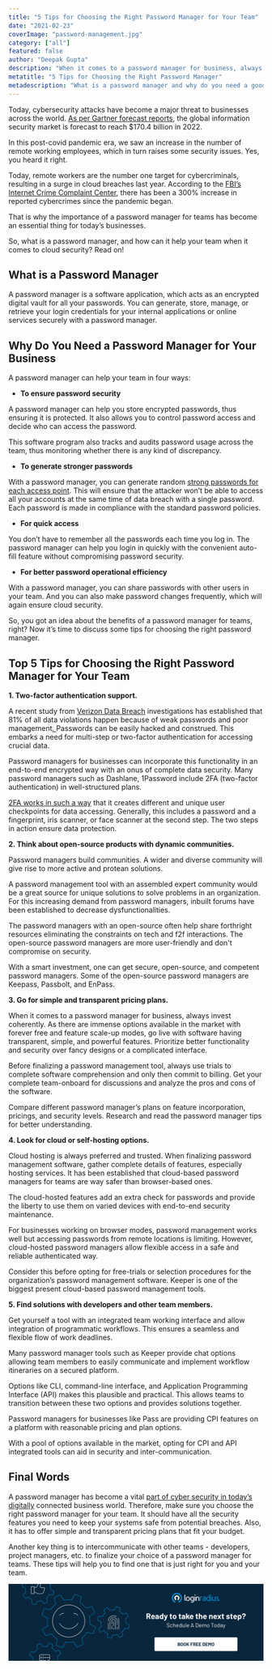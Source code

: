 ```yaml
---
title: "5 Tips for Choosing the Right Password Manager for Your Team"
date: "2021-02-23"
coverImage: "password-management.jpg"
category: ["all"]
featured: false
author: "Deepak Gupta"
description: "When it comes to a password manager for business, always invest coherently.  As there are immense options available in the market with forever free and feature scale-up modes, prioritize better functionality and security over fancy designs or a complicated interface."
metatitle: "5 Tips for Choosing the Right Password Manager"
metadescription: "What is a password manager and why do you need a good password manager for your business. Learn how to choose the right password manager for your team."
---
```


Today, cybersecurity attacks have become a major threat to businesses across the world. [As per Gartner forecast reports](https://www.gartner.com/en/documents/3889055), the global information security market is forecast to reach $170.4 billion in 2022.

In this post-covid pandemic era, we saw an increase in the number of remote working employees, which in turn raises some security issues. Yes, you heard it right. 

Today, remote workers are the number one target for cybercriminals, resulting in a surge in cloud breaches last year. According to the [FBI’s Internet Crime Complaint Center](https://www.imcgrupo.com/covid-19-news-fbi-reports-300-increase-in-reported-cybercrimes/), there has been a 300% increase in reported cybercrimes since the pandemic began. 

That is why the importance of a password manager for teams has become an essential thing for today’s businesses.

So, what is a password manager, and how can it help your team when it comes to cloud security? Read on!


## What is a Password Manager

A password manager is a software application, which acts as an encrypted digital vault for all your passwords. You can generate, store, manage, or retrieve your login credentials for your internal applications or online services securely with a password manager.


## Why Do You Need a Password Manager for Your Business

A password manager can help your team in four ways: 



*   **To ensure password security**

A password manager can help you store encrypted passwords, thus ensuring it is protected. It also allows you to control password access and decide who can access the password.

This software program also tracks and audits password usage across the team, thus monitoring whether there is any kind of discrepancy. 



*   **To generate stronger passwords**

With a password manager, you can generate random [strong passwords for each access point](https://www.loginradius.com/blog/start-with-identity/2021/01/how-to-choose-a-secure-password/). This will ensure that the attacker won’t be able to access all your accounts at the same time of data breach with a single password. Each password is made in compliance with the standard password policies.



*   **For quick access**

You don’t have to remember all the passwords each time you log in. The password manager can help you login in quickly with the convenient auto-fill feature without compromising password security.



*   **For better password operational efficiency**

With a password manager, you can share passwords with other users in your team. And you can also make password changes frequently, which will again ensure cloud security.

So, you got an idea about the benefits of a password manager for teams, right? Now it’s time to discuss some tips for choosing the right password manager. 


## Top 5 Tips for Choosing the Right Password Manager for Your Team

**1. Two-factor authentication support.**

A recent study from [Verizon Data Breach](https://enterprise.verizon.com/resources/reports/dbir/) investigations has established that 81% of all data violations happen because of weak passwords and poor management[. ](https://enterprise.verizon.com/resources/reports/dbir/)Passwords can be easily hacked and construed. This embarks a need for multi-step or two-factor authentication for accessing crucial data. 

Password managers for businesses can incorporate this functionality in an end-to-end encrypted way with an onus of complete data security. Many password managers such as Dashlane, 1Password include 2FA (two-factor authentication) in well-structured plans. 

[2FA works in such a way](https://www.loginradius.com/blog/start-with-identity/2021/01/how-to-setup-2fa-in-online-accounts/) that it creates different and unique user checkpoints for data accessing. Generally, this includes a password and a fingerprint, iris scanner, or face scanner at the second step. The two steps in action ensure data protection. 

**2. Think about open-source products with dynamic communities.**

Password managers build communities. A wider and diverse community will give rise to more active and protean solutions. 

A password management tool with an assembled expert community would be a great source for unique solutions to solve problems in an organization. For this increasing demand from password managers, inbuilt forums have been established to decrease dysfunctionalities. 

The password managers with an open-source often help share forthright resources eliminating the constraints on tech and f2f interactions. The open-source password managers are more user-friendly and don't compromise on security. 

With a smart investment, one can get secure, open-source, and competent password managers. Some of the open-source password managers are Keepass, Passbolt, and EnPass.

**3. Go for simple and transparent pricing plans.**

When it comes to a password manager for business, always invest coherently.  As there are immense options available in the market with forever free and feature scale-up modes, go live with software having transparent, simple, and powerful features. Prioritize better functionality and security over fancy designs or a complicated interface. 

Before finalizing a password management tool, always use trials to complete software comprehension and only then commit to billing. Get your complete team-onboard for discussions and analyze the pros and cons of the software. 

Compare different password manager’s plans on feature incorporation, pricings, and security levels.  Research and read the password manager tips for better understanding.

**4. Look for cloud or self-hosting options.**

Cloud hosting is always preferred and trusted. When finalizing password management software, gather complete details of features, especially hosting services. It has been established that cloud-based password managers for teams are way safer than browser-based ones. 

The cloud-hosted features add an extra check for passwords and provide the liberty to use them on varied devices with end-to-end security maintenance. 

For businesses working on browser modes, password management works well but accessing passwords from remote locations is limiting. However, cloud-hosted password managers allow flexible access in a safe and reliable authenticated way. 

Consider this before opting for free-trials or selection procedures for the organization’s password management software. Keeper is one of the biggest present cloud-based password management tools. 

**5. Find solutions with developers and other team members.**

Get yourself a tool with an integrated team working interface and allow integration of programmatic workflows. This ensures a seamless and flexible flow of work deadlines. 

Many password manager tools such as Keeper provide chat options allowing team members to easily communicate and implement workflow itineraries on a secured platform. 

Options like CLI, command-line interface, and Application Programming Interface (API) makes this plausible and practical. This allows teams to transition between these two options and provides solutions together.  

Password managers for businesses like Pass are providing CPI features on a platform with reasonable pricing and plan options. 

With a pool of options available in the market, opting for CPI and API integrated tools can aid in security and inter-communication. 


## Final Words

A password manager has become a vital [part of cyber security in today’s digitally](https://www.loginradius.com/blog/start-with-identity/2019/10/cybersecurity-best-practices-for-enterprises/) connected business world. Therefore, make sure you choose the right password manager for your team. It should have all the security features you need to keep your systems safe from potential breaches. Also, it has to offer simple and transparent pricing plans that fit your budget.

Another key thing is to intercommunicate with other teams - developers, project managers, etc. to finalize your choice of a password manager for teams. These tips will help you to find one that is just right for you and your team.

[![book-a-demo-loginradius](../../assets/book-a-demo-loginradius.png)](https://www.loginradius.com/book-a-demo/)
